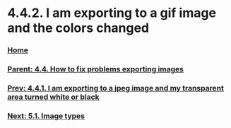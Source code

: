 # 4.4.2. I am exporting to a gif image and the colors changed

### [Home](./00-home.md)
### [Parent: 4.4. How to fix problems exporting images](./04-04-00-how-to-fix-problems-exporting-images.md)
### [Prev: 4.4.1. I am exporting to a jpeg image and my transparent area turned white or black](./04-04-01-i-am-exporting-to-a-jpeg-image-and-my-transparent-area-turned-white-or-black.md)
### [Next: 5.1. Image types](./05-01-image-types.md)
